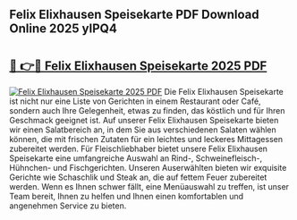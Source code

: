 ## Felix Elixhausen Speisekarte PDF Download Online 2025 ylPQ4

# <h2><a href="http://gcccl2u.nevu.top/?p=Felix+Elixhausen+Speisekarte">🔗 👉🔴 Felix Elixhausen Speisekarte 2025 PDF</a></h2>

[![Felix Elixhausen Speisekarte 2025 PDF](https://i.imgur.com/dBaPXMq.png)](http://gcccl2u.nevu.top/?p=Felix+Elixhausen+Speisekarte)
Die Felix Elixhausen Speisekarte ist nicht nur eine Liste von Gerichten in einem Restaurant oder Café, sondern auch Ihre Gelegenheit, etwas zu finden, das köstlich und für Ihren Geschmack geeignet ist. Auf unserer Felix Elixhausen Speisekarte bieten wir einen Salatbereich an, in dem Sie aus verschiedenen Salaten wählen können, die mit frischen Zutaten für ein leichtes und leckeres Mittagessen zubereitet werden. Für Fleischliebhaber bietet unsere Felix Elixhausen Speisekarte eine umfangreiche Auswahl an Rind-, Schweinefleisch-, Hühnchen- und Fischgerichten. Unseren Auserwählten bieten wir exquisite Gerichte wie Schaschlik und Steak an, die auf fettem Feuer zubereitet werden. Wenn es Ihnen schwer fällt, eine Menüauswahl zu treffen, ist unser Team bereit, Ihnen zu helfen und Ihnen einen komfortablen und angenehmen Service zu bieten.
